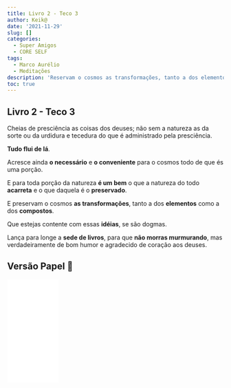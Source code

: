 ```yaml
---
title: Livro 2 - Teco 3
author: Keik@
date: '2021-11-29'
slug: []
categories:
  - Super Amigos
  - CORE SELF
tags:
  - Marco Aurélio
  - Meditações
description: 'Reservam o cosmos as transformações, tanto a dos elementos como a dos compostos.'
toc: true
---
```


## Livro 2 - Teco 3


Cheias de presciência as coisas dos deuses; não sem a natureza as da sorte ou da urdidura e tecedura do que é administrado pela presciência.

**Tudo flui de lá**.

Acresce ainda **o necessário** e **o conveniente** para o cosmos todo de que és uma porção.

E para toda porção da natureza **é um bem** o que a natureza do todo **acarreta** e o que daquela é o **preservado**.

E preservam o cosmos **as transformações**, tanto a dos **elementos** como a dos **compostos**.

Que estejas contente com essas **idéias**, se são dogmas.

Lança para longe a **sede de livros**, para que **não morras murmurando**, mas verdadeiramente de bom humor e agradecido de coração aos deuses.


## Versão Papel :book:
<iframe style="width:120px;height:240px;" marginwidth="0" marginheight="0" scrolling="no" frameborder="0" src="//ws-na.amazon-adsystem.com/widgets/q?ServiceVersion=20070822&OneJS=1&Operation=GetAdHtml&MarketPlace=BR&source=ss&ref=as_ss_li_til&ad_type=product_link&tracking_id=mundodekeika-20&language=pt_BR&marketplace=amazon&region=BR&placement=B092FVY4BB&asins=B092FVY4BB&linkId=37c5ec14221f61f811029aa88b520891&show_border=true&link_opens_in_new_window=true"></iframe>